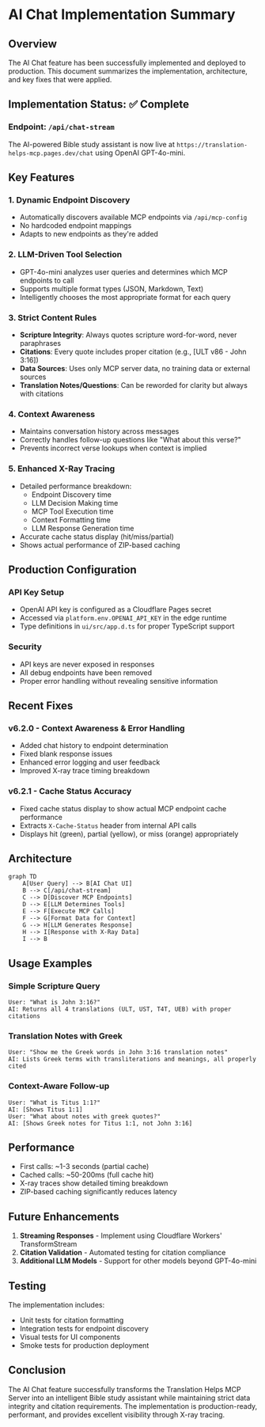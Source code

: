 # AI Chat Implementation Summary

## Overview

The AI Chat feature has been successfully implemented and deployed to production. This document summarizes the implementation, architecture, and key fixes that were applied.

## Implementation Status: ✅ Complete

### Endpoint: `/api/chat-stream`

The AI-powered Bible study assistant is now live at `https://translation-helps-mcp.pages.dev/chat` using OpenAI GPT-4o-mini.

## Key Features

### 1. Dynamic Endpoint Discovery
- Automatically discovers available MCP endpoints via `/api/mcp-config`
- No hardcoded endpoint mappings
- Adapts to new endpoints as they're added

### 2. LLM-Driven Tool Selection
- GPT-4o-mini analyzes user queries and determines which MCP endpoints to call
- Supports multiple format types (JSON, Markdown, Text)
- Intelligently chooses the most appropriate format for each query

### 3. Strict Content Rules
- **Scripture Integrity**: Always quotes scripture word-for-word, never paraphrases
- **Citations**: Every quote includes proper citation (e.g., [ULT v86 - John 3:16])
- **Data Sources**: Uses only MCP server data, no training data or external sources
- **Translation Notes/Questions**: Can be reworded for clarity but always with citations

### 4. Context Awareness
- Maintains conversation history across messages
- Correctly handles follow-up questions like "What about this verse?"
- Prevents incorrect verse lookups when context is implied

### 5. Enhanced X-Ray Tracing
- Detailed performance breakdown:
  - Endpoint Discovery time
  - LLM Decision Making time
  - MCP Tool Execution time
  - Context Formatting time
  - LLM Response Generation time
- Accurate cache status display (hit/miss/partial)
- Shows actual performance of ZIP-based caching

## Production Configuration

### API Key Setup
- OpenAI API key is configured as a Cloudflare Pages secret
- Accessed via `platform.env.OPENAI_API_KEY` in the edge runtime
- Type definitions in `ui/src/app.d.ts` for proper TypeScript support

### Security
- API keys are never exposed in responses
- All debug endpoints have been removed
- Proper error handling without revealing sensitive information

## Recent Fixes

### v6.2.0 - Context Awareness & Error Handling
- Added chat history to endpoint determination
- Fixed blank response issues
- Enhanced error logging and user feedback
- Improved X-ray trace timing breakdown

### v6.2.1 - Cache Status Accuracy
- Fixed cache status display to show actual MCP endpoint cache performance
- Extracts `X-Cache-Status` header from internal API calls
- Displays hit (green), partial (yellow), or miss (orange) appropriately

## Architecture

```mermaid
graph TD
    A[User Query] --> B[AI Chat UI]
    B --> C[/api/chat-stream]
    C --> D[Discover MCP Endpoints]
    D --> E[LLM Determines Tools]
    E --> F[Execute MCP Calls]
    F --> G[Format Data for Context]
    G --> H[LLM Generates Response]
    H --> I[Response with X-Ray Data]
    I --> B
```

## Usage Examples

### Simple Scripture Query
```
User: "What is John 3:16?"
AI: Returns all 4 translations (ULT, UST, T4T, UEB) with proper citations
```

### Translation Notes with Greek
```
User: "Show me the Greek words in John 3:16 translation notes"
AI: Lists Greek terms with transliterations and meanings, all properly cited
```

### Context-Aware Follow-up
```
User: "What is Titus 1:1?"
AI: [Shows Titus 1:1]
User: "What about notes with greek quotes?"
AI: [Shows Greek notes for Titus 1:1, not John 3:16]
```

## Performance

- First calls: ~1-3 seconds (partial cache)
- Cached calls: ~50-200ms (full cache hit)
- X-ray traces show detailed timing breakdown
- ZIP-based caching significantly reduces latency

## Future Enhancements

1. **Streaming Responses** - Implement using Cloudflare Workers' TransformStream
2. **Citation Validation** - Automated testing for citation compliance
3. **Additional LLM Models** - Support for other models beyond GPT-4o-mini

## Testing

The implementation includes:
- Unit tests for citation formatting
- Integration tests for endpoint discovery
- Visual tests for UI components
- Smoke tests for production deployment

## Conclusion

The AI Chat feature successfully transforms the Translation Helps MCP Server into an intelligent Bible study assistant while maintaining strict data integrity and citation requirements. The implementation is production-ready, performant, and provides excellent visibility through X-ray tracing.
